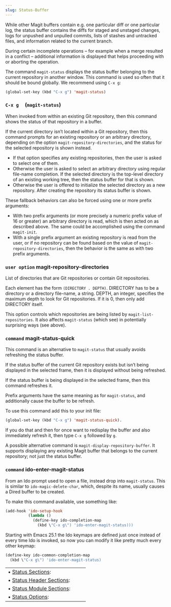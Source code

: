 ```yaml
---
slug: Status-Buffer
---
```


While other Magit buffers contain e.g. one particular diff or one particular log, the status buffer contains the diffs for staged and unstaged changes, logs for unpushed and unpulled commits, lists of stashes and untracked files, and information related to the current branch.

During certain incomplete operations – for example when a merge resulted in a conflict – additional information is displayed that helps proceeding with or aborting the operation.

The command `magit-status` displays the status buffer belonging to the current repository in another window. This command is used so often that it should be bound globally. We recommend using `C-x g`:

```lisp
(global-set-key (kbd "C-x g") 'magit-status)
```

### `C-x g`     (`magit-status`)

When invoked from within an existing Git repository, then this command shows the status of that repository in a buffer.

If the current directory isn’t located within a Git repository, then this command prompts for an existing repository or an arbitrary directory, depending on the option `magit-repository-directories`, and the status for the selected repository is shown instead.

*   If that option specifies any existing repositories, then the user is asked to select one of them.
*   Otherwise the user is asked to select an arbitrary directory using regular file-name completion. If the selected directory is the top-level directory of an existing working tree, then the status buffer for that is shown.
*   Otherwise the user is offered to initialize the selected directory as a new repository. After creating the repository its status buffer is shown.

These fallback behaviors can also be forced using one or more prefix arguments:

*   With two prefix arguments (or more precisely a numeric prefix value of 16 or greater) an arbitrary directory is read, which is then acted on as described above. The same could be accomplished using the command `magit-init`.
*   With a single prefix argument an existing repository is read from the user, or if no repository can be found based on the value of `magit-repository-directories`, then the behavior is the same as with two prefix arguments.

### <span className="tag useroption">`user option`</span> **magit-repository-directories**

List of directories that are Git repositories or contain Git repositories.

Each element has the form `(DIRECTORY . DEPTH)`. DIRECTORY has to be a directory or a directory file-name, a string. DEPTH, an integer, specifies the maximum depth to look for Git repositories. If it is 0, then only add DIRECTORY itself.

This option controls which repositories are being listed by `magit-list-repositories`. It also affects `magit-status` (which see) in potentially surprising ways (see above).

### <span className="tag command">`command`</span> **magit-status-quick**

This command is an alternative to `magit-status` that usually avoids refreshing the status buffer.

If the status buffer of the current Git repository exists but isn’t being displayed in the selected frame, then it is displayed without being refreshed.

If the status buffer is being displayed in the selected frame, then this command refreshes it.

Prefix arguments have the same meaning as for `magit-status`, and additionally cause the buffer to be refresh.

To use this command add this to your init file:

```lisp
(global-set-key (kbd "C-x g") 'magit-status-quick).
```

If you do that and then for once want to redisplay the buffer and also immediately refresh it, then type `C-x g` followed by `g`.

A possible alternative command is `magit-display-repository-buffer`. It supports displaying any existing Magit buffer that belongs to the current repository; not just the status buffer.

### <span className="tag command">`command`</span> **ido-enter-magit-status**

From an Ido prompt used to open a file, instead drop into `magit-status`. This is similar to `ido-magic-delete-char`, which, despite its name, usually causes a Dired buffer to be created.

To make this command available, use something like:

```lisp
(add-hook 'ido-setup-hook
          (lambda ()
            (define-key ido-completion-map
              (kbd \"C-x g\") 'ido-enter-magit-status)))
```

Starting with Emacs 25.1 the Ido keymaps are defined just once instead of every time Ido is invoked, so now you can modify it like pretty much every other keymap:

```lisp
(define-key ido-common-completion-map
  (kbd \"C-x g\") 'ido-enter-magit-status)
```

|                                                     |    |    |
| :-------------------------------------------------- | -- | :- |
| • [Status Sections](Status-Sections):               |    |    |
| • [Status Header Sections](Status-Header-Sections): |    |    |
| • [Status Module Sections](Status-Module-Sections): |    |    |
| • [Status Options](Status-Options):                 |    |    |
